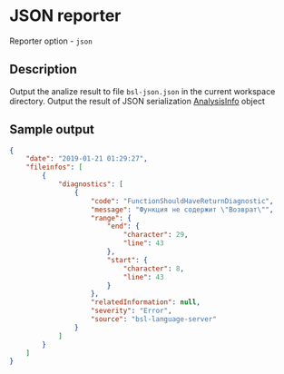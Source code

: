 # JSON reporter

Reporter option - `json`

## Description

Output the analize result to file  `bsl-json.json` in the current workspace directory. Output the result of JSON serialization [AnalysisInfo](https://github.com/1c-syntax/bsl-language-server/blob/master/src/main/java/org/github/_1c_syntax/bsl/languageserver/diagnostics/reporter/AnalysisInfo.java) object

## Sample output

```json
{
    "date": "2019-01-21 01:29:27",
    "fileinfos": [
        {
            "diagnostics": [
                {
                    "code": "FunctionShouldHaveReturnDiagnostic",
                    "message": "Функция не содержит \"Возврат\"",
                    "range": {
                        "end": {
                            "character": 29,
                            "line": 43
                        },
                        "start": {
                            "character": 8,
                            "line": 43
                        }
                    },
                    "relatedInformation": null,
                    "severity": "Error",
                    "source": "bsl-language-server"
                }
            ]
        }
    ]
}
```
